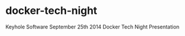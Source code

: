 docker-tech-night
=================

Keyhole Software September 25th 2014 Docker Tech Night Presentation

